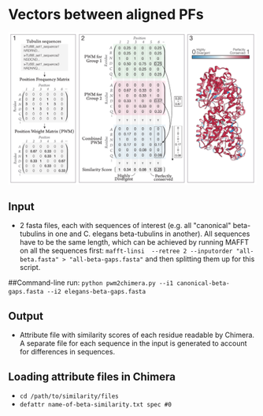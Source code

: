# Vectors between aligned PFs

![PWM Schematic](./PWM_schematic.jpg "PWM schematic")

## Input

- 2 fasta files, each with sequences of interest (e.g. all "canonical" beta-tubulins in one and C. elegans beta-tubulins in another). All sequences have to be the same length, which can be achieved by running MAFFT on all the sequences first:
`mafft-linsi  --retree 2 --inputorder "all-beta.fasta" > "all-beta-gaps.fasta"`
and then splitting them up for this script.

##Command-line run:
`python pwm2chimera.py --i1 canonical-beta-gaps.fasta --i2 elegans-beta-gaps.fasta`

## Output
- Attribute file with similarity scores of each residue readable by Chimera. A separate file for each sequence in the input is generated to account for differences in sequences.

## Loading attribute files in Chimera
- `cd /path/to/similarity/files`
- `defattr name-of-beta-similarity.txt spec #0`

